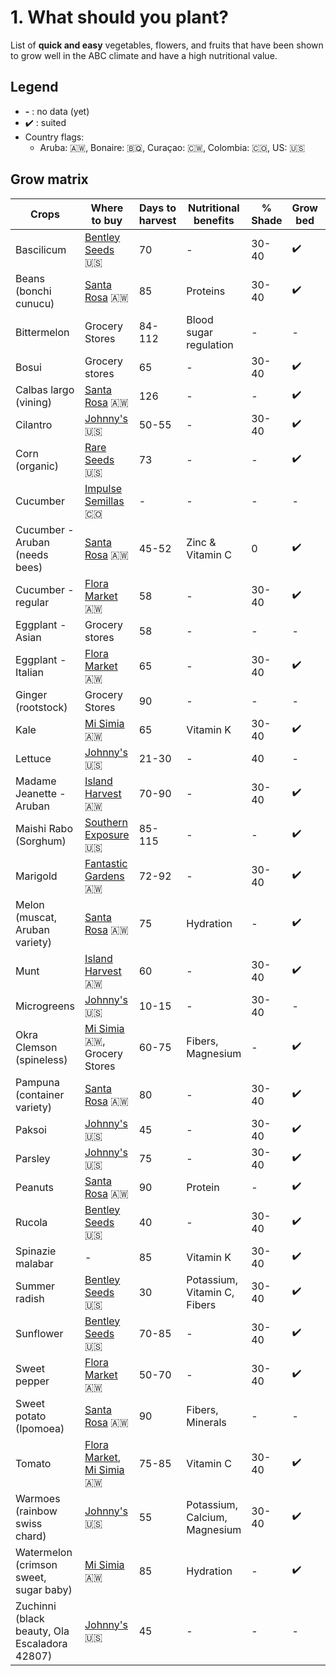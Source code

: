 #  1. What should you plant?
List of **quick and easy** vegetables, flowers, and fruits that have been shown to grow well in the ABC climate and have a high nutritional value.

## Legend
* **-** : no data (yet)
* :heavy_check_mark: : suited
* Country flags:
  * Aruba: :aruba:, Bonaire: :caribbean_netherlands:, Curaçao: :curacao:, Colombia: :colombia:, US: :us:

## Grow matrix
Crops | Where to buy | Days to harvest | Nutritional benefits | % Shade | Grow bed | Grow tower | Grow bag | Other
----- | ------------ | --------------- | -------------------- | ----- | -------- | ---------- | -------- | -----
Bascilicum | [Bentley Seeds](https://bentleyseeds.com/) :us: | 70 | - | 30-40 | :heavy_check_mark: | :heavy_check_mark: | - | Hydroponics
Beans (bonchi cunucu) | [Santa Rosa](http://www.santarosa.aw/) :aruba: | 85 | Proteins | 30-40 | :heavy_check_mark: | - | - | -
Bittermelon | Grocery Stores | 84-112 | Blood sugar regulation | - | - | - | - | -
Bosui | Grocery stores | 65 | - | 30-40 | :heavy_check_mark: | :heavy_check_mark: | - | -
Calbas largo (vining) | [Santa Rosa](http://www.santarosa.aw/) :aruba: | 126 | - | - | :heavy_check_mark: | - | - | -
Cilantro | [Johnny's](https://www.johnnyseeds.com/) :us: | 50-55 | - | 30-40 | :heavy_check_mark: | :heavy_check_mark: | - | Hydroponics
Corn (organic) | [Rare Seeds](https://rareseeds.com/) :us: | 73 | - | - | :heavy_check_mark: | - | - | -
Cucumber | [Impulse Semillas](http://www.impulsemillas.com/) :colombia: | - | - | - | - | - | - | -
Cucumber - Aruban (needs bees) | [Santa Rosa](http://www.santarosa.aw/) :aruba: | 45-52 | Zinc & Vitamin C | 0 | :heavy_check_mark: | - | - | -
Cucumber - regular | [Flora Market](https://flora.aw/) :aruba: | 58 | - | 30-40 | :heavy_check_mark: | :heavy_check_mark: | - | -
Eggplant - Asian | Grocery stores | 58 | - | - | - | - | - | -
Eggplant - Italian | [Flora Market](https://flora.aw/) :aruba: | 65 | - | 30-40 | :heavy_check_mark: | :heavy_check_mark: | - | -
Ginger (rootstock) | Grocery Stores | 90 | - | - | - | - | - | -
Kale | [Mi Simia](https://www.facebook.com/miSimia) :aruba: | 65 | Vitamin K | 30-40 | :heavy_check_mark: | :heavy_check_mark: | - | Hydroponics
Lettuce | [Johnny's](https://www.johnnyseeds.com/) :us: | 21-30 | - | 40 | - | :heavy_check_mark: | - | Hydroponics
Madame Jeanette - Aruban | [Island Harvest](http://islandharvestaruba.com/) :aruba: | 70-90 | - | 30-40 | :heavy_check_mark: | - | - | -
Maishi Rabo (Sorghum) | [Southern Exposure](https://southernexposure.com/) :us: | 85-115 | - | - | :heavy_check_mark: | - | - | -
Marigold | [Fantastic Gardens](http://fantasticgardensaruba.com/) :aruba: | 72-92 | - | 30-40 | :heavy_check_mark: | :heavy_check_mark: | - | -
Melon (muscat, Aruban variety) | [Santa Rosa](http://www.santarosa.aw/) :aruba: | 75 | Hydration | - | :heavy_check_mark: | - | - | -
Munt | [Island Harvest](http://islandharvestaruba.com/) :aruba: | 60 | - | 30-40 | :heavy_check_mark: | - | - | -  
Microgreens | [Johnny's](https://www.johnnyseeds.com/) :us: | 10-15 | - | 30-40 | - | - | - | Substrate
Okra Clemson (spineless) | [Mi Simia](https://www.facebook.com/miSimia) :aruba:, Grocery Stores | 60-75 | Fibers, Magnesium | - | :heavy_check_mark: | - | - | -
Pampuna (container variety) | [Santa Rosa](http://www.santarosa.aw/) :aruba: | 80 | - | 30-40 | :heavy_check_mark: | - | - | -
Paksoi | [Johnny's](https://www.johnnyseeds.com/) :us: | 45 | - | 30-40 | :heavy_check_mark: | :heavy_check_mark: | - | Hydroponics
Parsley | [Johnny's](https://www.johnnyseeds.com/) :us: | 75 | - | 30-40 | :heavy_check_mark: | :heavy_check_mark: | - | -
Peanuts | [Santa Rosa](http://www.santarosa.aw/) :aruba: | 90 | Protein | - | :heavy_check_mark: | - | :heavy_check_mark: | - 
Rucola | [Bentley Seeds](https://bentleyseeds.com/) :us: | 40 | - | 30-40 | :heavy_check_mark: | :heavy_check_mark: | - | Hydroponics
Spinazie malabar | - | 85 | Vitamin K | 30-40 | :heavy_check_mark: | - | - | -
Summer radish | [Bentley Seeds](https://bentleyseeds.com/) :us: | 30 | Potassium, Vitamin C, Fibers | 30-40 | :heavy_check_mark: | :heavy_check_mark: | - | -
Sunflower | [Bentley Seeds](https://bentleyseeds.com/) :us: | 70-85 | - | 30-40 | :heavy_check_mark: | - | - | - 
Sweet pepper | [Flora Market](https://flora.aw/) :aruba: | 50-70 | - | 30-40 | :heavy_check_mark: | :heavy_check_mark: | - | -
Sweet potato (Ipomoea) | [Santa Rosa](http://www.santarosa.aw/) :aruba: | 90 | Fibers, Minerals | - | - | - | :heavy_check_mark: | -
Tomato | [Flora Market](https://flora.aw/), [Mi Simia](https://www.facebook.com/miSimia) :aruba: | 75-85 | Vitamin C | 30-40 | :heavy_check_mark: | :heavy_check_mark: | - | - 
Warmoes (rainbow swiss chard) | [Johnny's](https://www.johnnyseeds.com/) :us: | 55 | Potassium, Calcium, Magnesium | 30-40 | :heavy_check_mark: | :heavy_check_mark: | - | Hydroponics
Watermelon (crimson sweet, sugar baby) | [Mi Simia](https://www.facebook.com/miSimia) :aruba: | 85 | Hydration | - | :heavy_check_mark: | - | - | -
Zuchinni (black beauty, Ola Escaladora 42807) | [Johnny's](https://www.johnnyseeds.com/) :us: | 45 | - | - | - | - | - | -
